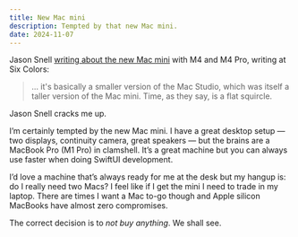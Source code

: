 ```yaml
---
title: New Mac mini
description: Tempted by that new Mac mini.
date: 2024-11-07
---
```


Jason Snell [writing about the new Mac mini](https://sixcolors.com/post/2024/11/m4-mac-mini-review-phenomenal-cosmic-power-itty-bitty-form-factor/) with M4 and M4 Pro, writing at Six Colors:

> … it's basically a smaller version of the Mac Studio, which was itself a taller version of the Mac mini. Time, as they say, is a flat squircle.

Jason Snell cracks me up.

I’m certainly tempted by the new Mac mini. I have a great desktop setup — two displays, continuity camera, great speakers — but the brains are a MacBook Pro (M1 Pro) in clamshell. It’s a great machine but you can always use faster when doing SwiftUI development.

I’d love a machine that’s always ready for me at the desk but my hangup is: do I really need two Macs? I feel like if I get the mini I need to trade in my laptop. There are times I want a Mac to-go though and Apple silicon MacBooks have almost zero compromises.

The correct decision is to _not buy anything_. We shall see.